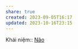```yaml
---
share: true
created: 2023-09-05T16:17
updated: 2023-10-16T23:15
---
```

Khái niệm:: [Não](../../%CE%9E%20Kh%C3%A1i%20ni%E1%BB%87m/N%C3%A3o.md)
